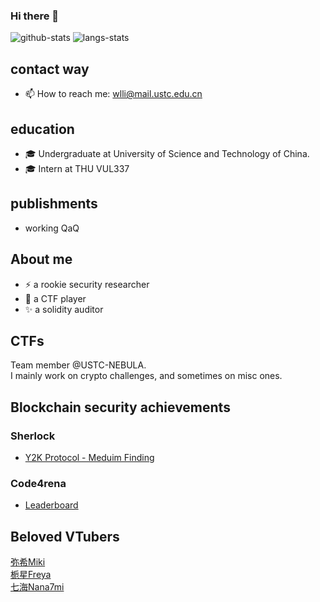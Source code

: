 ### Hi there 👋

<!--
**hklst4r/hklst4r** is a ✨ _special_ ✨ repository because its `README.md` (this file) appears on your GitHub profile.

Here are some ideas to get you started:

- 🔭 I’m currently working on ...
- 🌱 I’m currently learning ...
- 👯 I’m looking to collaborate on ...
- 🤔 I’m looking for help with ...
- 💬 Ask me about ...
- 📫 How to reach me: ...
- 😄 Pronouns: ...
- ⚡ Fun fact: ...
-->
![github-stats](https://github-readme-stats.vercel.app/api?username=hklst4r&show_icons=true&line_height=25&hide_title=true)
![langs-stats](https://github-readme-stats.vercel.app/api/top-langs/?username=hklst4r&layout=compact)

## contact way
- 📫 How to reach me: wlli@mail.ustc.edu.cn

## education

- 🎓 Undergraduate at University of Science and Technology of China.
- 🎓 Intern at THU VUL337

## publishments

- working QaQ

## About me
- ⚡ a rookie security researcher
- 🌱 a CTF player
- ✨ a solidity auditor

## CTFs
Team member @USTC-NEBULA.\
I mainly work on crypto challenges, and sometimes on misc ones.

## Blockchain security achievements

### Sherlock
- [Y2K Protocol - Meduim Finding](https://github.com/sherlock-audit/2023-03-Y2K-judging/issues/135)

### Code4rena
- [Leaderboard](https://code4rena.com/leaderboard)

## Beloved VTubers
[弥希Miki](https://space.bilibili.com/477317922)\
[栀星Freya](https://space.bilibili.com/1335237005)\
[七海Nana7mi](https://space.bilibili.com/434334701)
